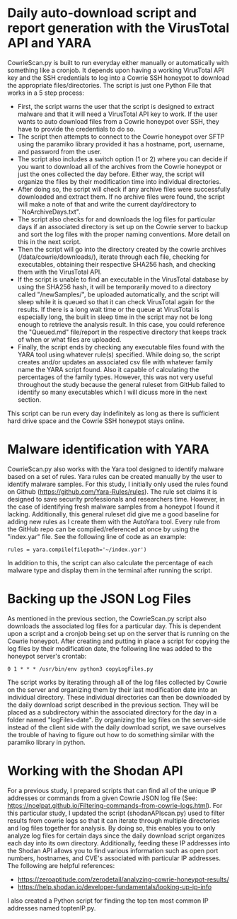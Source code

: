 # Daily auto-download script and report generation with the VirusTotal API and YARA

CowrieScan.py is built to run everyday either manually or automatically with something like a cronjob. It depends upon having a working VirusTotal API key and the SSH credentials to log into a Cowrie SSH honeypot to download the appropriate files/directories. The script is just one Python File that works in a 5 step process:

* First, the script warns the user that the script is designed to extract malware and that it will need a VirusTotal API key to work. If the user wants to auto download files from a Cowrie honeypot over SSH, they have to provide the credentials to do so.
* The script then attempts to connect to the Cowrie honeypot over SFTP using the paramiko library provided it has a hostname, port, username, and password from the user.
* The script also includes a switch option (1 or 2) where you can decide if you want to download all of the archives from the Cowrie honeypot or just the ones collected the day before. Either way, the script will organize the files by their modification time into individual directories.
* After doing so, the script will check if any archive files were successfully downloaded and extract them. If no archive files were found, the script will make a note of that and write the current day/directory to ``NoArchiveDays.txt".
* The script also checks for and downloads the log files for particular days if an associated directory is set up on the Cowrie server to backup and sort the log files with the proper naming conventions. More detail on this in the next script.
* Then the script will go into the directory created by the cowrie archives (/data/cowrie/downloads/), iterate through each file, checking for executables, obtaining their respective SHA256 hash, and checking them with the VirusTotal API.
* If the script is unable to find an executable in the VirusTotal database by using the SHA256 hash, it will be temporarily moved to a directory called "/newSamples/", be uploaded automatically, and the script will sleep while it is queued so that it can check VirusTotal again for the results. If there is a long wait time or the queue at VirusTotal is especially long, the built in sleep time in the script may not be long enough to retrieve the analysis result. In this case, you could reference the "Queued.md" file/report in the respective directory that keeps track of when or what files are uploaded.
* Finally, the script ends by checking any executable files found with the YARA tool using whatever rule(s) specified. While doing so, the script creates and/or updates an associated csv file with whatever family name the YARA script found. Also it capable of calculating the percentages of the family types. However, this was not very useful throughout the study because the general ruleset from GitHub failed to identify so many executables which I will dicuss more in the next section.

This script can be run every day indefinitely as long as there is sufficient hard drive space and the Cowrie SSH honeypot stays online.

# Malware identification with YARA

CowrieScan.py also works with the Yara tool designed to identify malware based on a set of rules. Yara rules can be created manually by the user to identify malware samples. For this study, I initially only used the rules found on Github (https://github.com/Yara-Rules/rules). The rule set claims it is designed to save security professionals and researchers time. However, in the case of identifying fresh malware samples from a honeypot I found it lacking. Additionally, this general ruleset did give me a good baseline for adding new rules as I create them with the AutoYara tool. Every rule from the GitHub repo can be compiled/referenced at once by using the "index.yar" file. See the following line of code as an example: 

```
rules = yara.compile(filepath='~/index.yar')
```

In addition to this, the script can also calculate the percentage of each malware type and display them in the terminal after running the script.

# Backing up the JSON Log Files

As mentioned in the previous section, the CowrieScan.py script also downloads the associated log files for a particular day. This is dependent upon a script and a cronjob being set up on the server that is running on the Cowrie honeypot. After creating and putting in place a script for copying the log files by their modification date, the following line was added to the honeypot server's crontab:

```
0 1 * * * /usr/bin/env python3 copyLogFiles.py
```

The script works by iterating through all of the log files collected by Cowrie on the server and organizing them by their last modification date into an individual directory. These individual directories can then be downloaded by the daily download script described in the previous section. They will be placed as a subdirectory within the associated directory for the day in a folder named "logFiles-date". By organizing the log files on the server-side instead of the client side with the daily download script, we save ourselves the trouble of having to figure out how to do something similar with the paramiko library in python.

# Working with the Shodan API

For a previous study, I prepared scripts that can find all of the unique IP addresses or commands from a given Cowrie JSON log file (See: https://noelpat.github.io/Filtering-commands-from-cowrie-logs.html). For this particular study, I updated the script (shodanAPIscan.py) used to filter results from cowrie logs so that it can iterate through multiple directories and log files together for analysis. By doing so, this enables you to only analyze log files for certain days since the daily download script organizes each day into its own directory. Additionally, feeding these IP addresses into the Shodan API allows you to find various information such as open port numbers, hostnames, and CVE's associated with particular IP addresses. The following are helpful references:
* https://zeroaptitude.com/zerodetail/analyzing-cowrie-honeypot-results/
* https://help.shodan.io/developer-fundamentals/looking-up-ip-info

I also created a Python script for finding the top ten most common IP addresses named toptenIP.py. 
